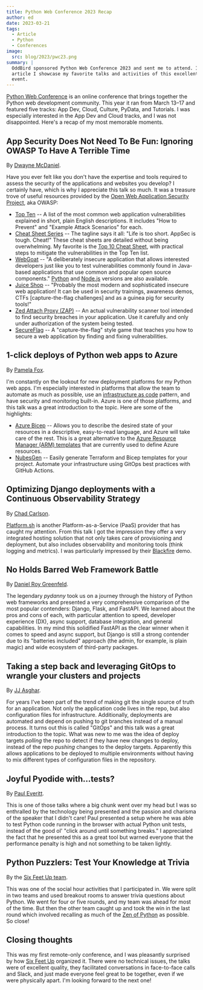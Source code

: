 ```yaml
---
title: Python Web Conference 2023 Recap
author: ed
date: 2023-03-21
tags:
  - Article
  - Python
  - Conferences
image:
  src: blog/2023/pwc23.png
summary: |
  OddBird sponsored Python Web Conference 2023 and sent me to attend. In this
  article I showcase my favorite talks and activities of this excellent online
  event.
---
```


[Python Web Conference](https://2023.pythonwebconf.com/) is an online conference
that brings together the Python web development community. This year it ran from
March 13–17 and featured five tracks: App Dev, Cloud, Culture, PyData, and
Tutorials. I was especially interested in the App Dev and Cloud tracks, and I
was not disappointed. Here's a recap of my most memorable moments.

## App Security Does Not Need To Be Fun: Ignoring OWASP To Have A Terrible Time

By [Dwayne
McDaniel](https://2023.pythonwebconf.com/presentations/app-security-does-not-need-to-be-fun-ignoring-owasp-to-have-a-terrible-time).

Have you ever felt like you don't have the expertise and tools required to
assess the security of the applications and websites you develop? I certainly
have, which is why I appreciate this talk so much. It was a treasure trove of
useful resources provided by the [Open Web Application Security
Project](https://owasp.org/), aka OWASP:

- [Top Ten](https://owasp.org/www-project-top-ten/) -- A list of the most common
  web application vulnerabilities explained in short, plain English
  descriptions. It includes "How to Prevent" and "Example Attack Scenarios" for
  each.
- [Cheat Sheet Series](https://cheatsheetseries.owasp.org/) -- The tagline says
  it all: "Life is too short. AppSec is tough. Cheat!" These cheat sheets are
  detailed without being overwhelming. My favorite is the [Top 10 Cheat
  Sheet](https://cheatsheetseries.owasp.org/IndexTopTen.html), with practical
  steps to mitigate the vulnerabilities in the Top Ten list.
- [WebGoat](https://owasp.org/www-project-webgoat/) -- "A deliberately insecure
  application that allows interested developers just like you to test
  vulnerabilities commonly found in Java-based applications that use common and
  popular open source components."
  [Python](https://owasp.org/www-project-pygoat/) and
  [Node.js](https://owasp.org/www-project-node.js-goat/) versions are also
  available.
- [Juice Shop](https://owasp.org/www-project-juice-shop/) -- "Probably the most
  modern and sophisticated insecure web application! It can be used in security
  trainings, awareness demos, CTFs [capture-the-flag challenges] and as a guinea
  pig for security tools!"
- [Zed Attach Proxy (ZAP)](https://www.zaproxy.org/) -- An actual vulnerability
  scanner tool intended to find security breaches in your application. Use it
  carefully and only under authorization of the system being tested.
- [SecureFlag](https://owasp.org/www-project-secureflag-open-platform/) -- A
  "capture-the-flag" style game that teaches you how to secure a web application
  by finding and fixing vulnerabilities.

## 1-click deploys of Python web apps to Azure

By [Pamela
Fox](https://2023.pythonwebconf.com/presentations/1-click-deploys-of-python-web-apps-to-azure).

I'm constantly on the lookout for new deployment platforms for my Python web
apps. I'm especially interested in platforms that allow the team to automate as
much as possible, use an [infrastructure as
code](https://learn.microsoft.com/en-us/devops/deliver/what-is-infrastructure-as-code)
pattern, and have security and monitoring built-in. Azure is one of those
platforms, and this talk was a great introduction to the topic. Here are some of
the highlights:

- [Azure
  Bicep](https://learn.microsoft.com/en-us/azure/azure-resource-manager/bicep/overview?tabs=bicep) --
  Allows you to describe the desired state of your resources in a descriptive,
  easy-to-read language, and Azure will take care of the rest. This is a great
  alternative to the [Azure Resource Manager (ARM)
  templates](https://docs.microsoft.com/en-us/azure/azure-resource-manager/templates/overview)
  that are currently used to define Azure resources.
- [NubesGen](https://nubesgen.com/) -- Easily generate Terraform and Bicep
  templates for your project. Automate your infrastructure using GitOps best
  practices with GitHub Actions.

## Optimizing Django deployments with a Continuous Observability Strategy

By [Chad
Carlson](https://2023.pythonwebconf.com/presentations/optimizing-django-deployments-with-a-continuous-observability-strategy).

[Platform.sh](https://platform.sh/) is another Platform-as-a-Service (PaaS)
provider that has caught my attention. From this talk I got the impression they
offer a very integrated hosting solution that not only takes care of
provisioning and deployment, but also includes observability and monitoring
tools (think logging and metrics). I was particularly impressed by their
[Blackfire](https://www.blackfire.io/) demo.

## No Holds Barred Web Framework Battle

By [Daniel Roy
Greenfeld](https://2023.pythonwebconf.com/presentations/no-holds-barred-web-framework-battle).

The legendary *pydanny* took us on a journey through the history of Python web
frameworks and presented a very comprehensive comparison of the most popular
contenders: Django, Flask, and FastAPI. We learned about the pros and cons of
each, with particular attention to speed, developer experience (DX), async
support, database integration, and general capabilities. In my mind this
solidified FastAPI as the clear winner when it comes to speed and async support,
but Django is still a strong contender due to its "batteries included" approach
(the admin, for example, is plain magic) and wide ecosystem of third-party
packages.

## Taking a step back and leveraging GitOps to wrangle your clusters and projects

By [JJ
Asghar](https://2023.pythonwebconf.com/presentations/taking-a-step-back-and-leveraging-gitops-to-wrangle-your-clusters-and-projects).

For years I've been part of the trend of making git the single source of truth
for an application. Not only the application code lives in the repo, but also
configuration files for infrastructure. Additionally, deployments are automated
and depend on pushing to git branches instead of a manual process. It turns out
this is called "GitOps" and this talk was a great introduction to the topic.
What was new to me was the idea of deploy targets *polling* the repo to detect
if they have new changes to deploy, instead of the repo *pushing* changes to the
deploy targets. Apparently this allows applications to be deployed to multiple
environments without having to mix different types of configuration files in the
repository.

## Joyful Pyodide with...tests?

By [Paul
Everitt](https://2023.pythonwebconf.com/presentations/joyful-pyodide-with-tests).

This is one of those talks where a big chunk went over my head but I was so
enthralled by the technology being presented and the passion and charisma of the
speaker that I didn't care! Paul presented a setup where he was able to test
Python code running in the browser with actual Python unit tests, instead of the
good ol' "click around until something breaks." I appreciated the fact that he
presented this as a great tool but warned everyone that the performance penalty
is high and not something to be taken lightly.

## Python Puzzlers: Test Your Knowledge at Trivia

By the [Six Feet Up
team](https://2023.pythonwebconf.com/presentations/python-puzzlers-test-your-knowledge-at-trivia).

This was one of the social hour activities that I participated in. We were split
in two teams and used breakout rooms to answer trivia questions about Python. We
went for four or five rounds, and my team was ahead for most of the time. But
then the other team caught up and took the win in the last round which involved
recalling as much of the [Zen of
Python](https://www.python.org/dev/peps/pep-0020/) as possible. So close!

## Closing thoughts

This was my first remote-only conference, and I was pleasantly surprised by how
[Six Feet Up](https://sixfeetup.com/) organized it. There were no technical
issues, the talks were of excellent quality, they facilitated conversations in
face-to-face calls and Slack, and just made everyone feel great to be together,
even if we were physically apart. I'm looking forward to the next one!
